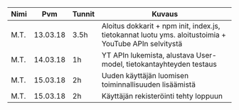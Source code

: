 Nimi | Pvm | Tunnit | Kuvaus
----- | ------- | ------- | -----
M.T. | 13.03.18 | 3.5h | Aloitus dokkarit + npm init, index.js, tietokannat luotu yms. aloitustoimia + YouTube APIn selvitystä
M.T. | 14.03.18 | 1h | YT APIn lukemista, alustava User-model, tietokantayhteyden testaus
M.T. | 15.03.18 | 2h | Uuden käyttäjän luomisen toiminnallisuuden lisäämistä
M.T. | 15.03.18 | 2h | Käyttäjän rekisteröinti tehty loppuun
